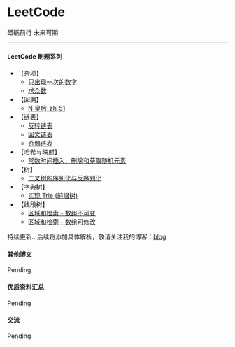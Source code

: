 # LeetCode
砥砺前行 未来可期

---

#### LeetCode 刷题系列


- 【杂项】
    - [只出现一次的数字](./src/leetcode/backtrack/zh_51_n_queens/Solution.java)
    - [求众数](./src/leetcode/backtrack/zh_51_n_queens/Solution.java)
- 【回溯】
    - [N 皇后_zh_51](./src/leetcode/backtrack/zh_51_n_queens/Solution.java)
- 【链表】
    * [反转链表](./src/leetcode/list/leet_zh_1149/Solution.java)
    * [回文链表](./src/leetcode/list/zh_1150/Solution.java)
    * [奇偶链表](./src/leetcode/list/leet_zh_1152/Solution.java)
- 【哈希与映射】
    * [常数时间插入、删除和获取随机元素](./src/leetcode/hash_mapping/leet_zh_1164/RandomizedSet.java)
- 【树】
    * [二叉树的序列化与反序列化](./src/leetcode/tree/leet_zh_1167/Codec.java)
- 【字典树】
    * [实现 Trie (前缀树)](./src/leetcode/trie/leet_zh_208/Trie.java)
- 【线段树】
    * [区域和检索 - 数组不可变](./src/leetcode/segment/leet_zh_303/NumArray.java)
    * [区域和检索 - 数组可修改](./src/leetcode/segment/leet_zh_307/NumArray.java)

持续更新...后续将添加具体解析，敬请关注我的博客：[blog](https://github.com/hackfengJam/blog)


#### 其他博文

Pending
  

#### 优质资料汇总

Pending



#### 交流

Pending
